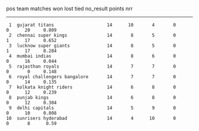    pos  team                         matches     won    lost    tied  no_result  points     nrr  
------  ---------------------------  -------  ------  ------  ------  ---------  ------  --------
     1  gujarat titans                    14      10       4       0          0      20     0.809
     2  chennai super kings               14       8       5       0          1      17     0.652
     3  lucknow super giants              14       8       5       0          1      17     0.284
     4  mumbai indias                     14       8       6       0          0      16     0.044
     5  rajasthan royals                  14       7       7       0          0       0     0.148
     6  royal challengers bangalore       14       7       7       0          0      14     0.135
     7  kolkata knight riders             14       6       8       0          0      12     0.239
     8  punjab kings                      14       6       8       0          0      12     0.304
     9  delhi capitals                    14       5       9       0          0      10     0.808
    10  sunrisers hyderabad               14       4      10       0          0       8      0.59
